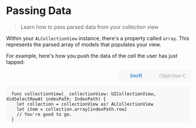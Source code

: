 # Passing Data

> Learn how to pass parsed data from your collection view

Within your `ALCollectionView` instance, there's a property called `array`. This represents the parsed array of models that populates your view.

For example, here's how you push the data of the cell the user has just tapped:

<div style="height:30px;">
<button class="objcButton" onclick="showObjc()" style="font-size: 14px; width: 100px; height: 30px; float: right; border: none; outline: none; background-color: rgb(248,248,248); color: darkGray;">Objective-C</button>
<button class="swiftButton" onclick="showSwift()" style="font-size: 14px; width: 100px; height: 30px; float: right; border: none; outline: none; background-color: rgb(248,248,248); color: rgb(81,148,220); font-weight:600;">Swift</button>
</div>

<div class="swiftDIV" style="background-color:rgb(248,248,248);">
<pre><code>
  func collectionView(_ collectionView: UICollectionView, didSelectRowAt indexPath: IndexPath) {
    let collection = collectionView as! ALCollectionView
    let item = collection.array[indexPath.row]
    // You're good to go.
  }
</code></pre>
</div>


<div style="display:none; background-color:rgb(248,248,248);" class="objcDIV">
<pre><code>
- (void)collectionView:(UICollectionView &#42;)collectionView didSelectRowAtIndexPath:(NSIndexPath &#42;)indexPath {
  NSDictionary &#42;item = self.collectionView.array[indexPath.row];
  // You're good to go.
}
</code></pre>
</div>